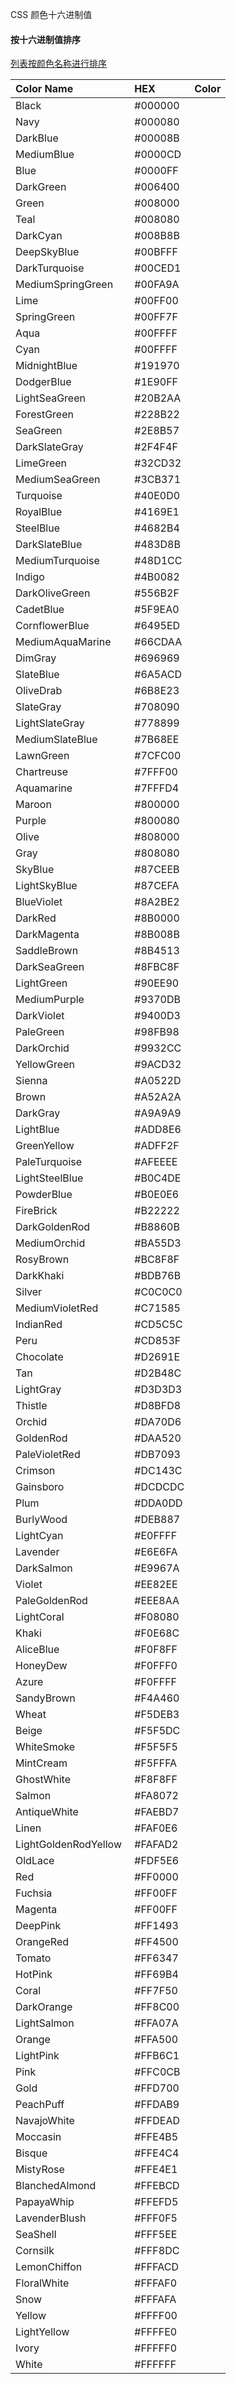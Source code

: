  CSS 颜色十六进制值  

#### 按十六进制值排序

 [列表按颜色名称进行排序](http://www.w3cschool.cc/cssref/css-colornames.html)

 

|Color Name|HEX|Color|
|:--|:--|:--|
|Black |#000000| |
|Navy |#000080| |
|DarkBlue |#00008B| |
|MediumBlue |#0000CD| |
|Blue |#0000FF| |
|DarkGreen |#006400| |
|Green |#008000| |
|Teal |#008080| |
|DarkCyan |#008B8B| |
|DeepSkyBlue |#00BFFF| |
|DarkTurquoise |#00CED1| |
|MediumSpringGreen |#00FA9A| |
|Lime |#00FF00| |
|SpringGreen |#00FF7F| |
|Aqua |#00FFFF| |
|Cyan |#00FFFF| |
|MidnightBlue |#191970| |
|DodgerBlue |#1E90FF| |
|LightSeaGreen |#20B2AA| |
|ForestGreen |#228B22| |
|SeaGreen |#2E8B57| |
|DarkSlateGray |#2F4F4F| |
|LimeGreen |#32CD32| |
|MediumSeaGreen |#3CB371| |
|Turquoise |#40E0D0| |
|RoyalBlue |#4169E1| |
|SteelBlue |#4682B4| |
|DarkSlateBlue |#483D8B| |
|MediumTurquoise |#48D1CC| |
|Indigo  |#4B0082| |
|DarkOliveGreen |#556B2F| |
|CadetBlue |#5F9EA0| |
|CornflowerBlue |#6495ED| |
|MediumAquaMarine |#66CDAA| |
|DimGray |#696969| |
|SlateBlue |#6A5ACD| |
|OliveDrab |#6B8E23| |
|SlateGray |#708090| |
|LightSlateGray |#778899| |
|MediumSlateBlue |#7B68EE| |
|LawnGreen |#7CFC00| |
|Chartreuse |#7FFF00| |
|Aquamarine |#7FFFD4| |
|Maroon |#800000| |
|Purple |#800080| |
|Olive |#808000| |
|Gray |#808080| |
|SkyBlue |#87CEEB| |
|LightSkyBlue |#87CEFA| |
|BlueViolet |#8A2BE2| |
|DarkRed |#8B0000| |
|DarkMagenta |#8B008B| |
|SaddleBrown |#8B4513| |
|DarkSeaGreen |#8FBC8F| |
|LightGreen |#90EE90| |
|MediumPurple |#9370DB| |
|DarkViolet |#9400D3| |
|PaleGreen |#98FB98| |
|DarkOrchid |#9932CC| |
|YellowGreen |#9ACD32| |
|Sienna |#A0522D| |
|Brown |#A52A2A| |
|DarkGray |#A9A9A9| |
|LightBlue |#ADD8E6| |
|GreenYellow |#ADFF2F| |
|PaleTurquoise |#AFEEEE| |
|LightSteelBlue |#B0C4DE| |
|PowderBlue |#B0E0E6| |
|FireBrick |#B22222| |
|DarkGoldenRod |#B8860B| |
|MediumOrchid |#BA55D3| |
|RosyBrown |#BC8F8F| |
|DarkKhaki |#BDB76B| |
|Silver |#C0C0C0| |
|MediumVioletRed |#C71585| |
|IndianRed  |#CD5C5C| |
|Peru |#CD853F| |
|Chocolate |#D2691E| |
|Tan |#D2B48C| |
|LightGray |#D3D3D3| |
|Thistle |#D8BFD8| |
|Orchid |#DA70D6| |
|GoldenRod |#DAA520| |
|PaleVioletRed |#DB7093| |
|Crimson |#DC143C| |
|Gainsboro |#DCDCDC| |
|Plum |#DDA0DD| |
|BurlyWood |#DEB887| |
|LightCyan |#E0FFFF| |
|Lavender |#E6E6FA| |
|DarkSalmon |#E9967A| |
|Violet |#EE82EE| |
|PaleGoldenRod |#EEE8AA| |
|LightCoral |#F08080| |
|Khaki |#F0E68C| |
|AliceBlue |#F0F8FF| |
|HoneyDew |#F0FFF0| |
|Azure |#F0FFFF| |
|SandyBrown |#F4A460| |
|Wheat |#F5DEB3| |
|Beige |#F5F5DC| |
|WhiteSmoke |#F5F5F5| |
|MintCream |#F5FFFA| |
|GhostWhite |#F8F8FF| |
|Salmon |#FA8072| |
|AntiqueWhite |#FAEBD7| |
|Linen |#FAF0E6| |
|LightGoldenRodYellow |#FAFAD2| |
|OldLace |#FDF5E6| |
|Red |#FF0000| |
|Fuchsia |#FF00FF| |
|Magenta |#FF00FF| |
|DeepPink |#FF1493| |
|OrangeRed |#FF4500| |
|Tomato |#FF6347| |
|HotPink |#FF69B4| |
|Coral |#FF7F50| |
|DarkOrange |#FF8C00| |
|LightSalmon |#FFA07A| |
|Orange |#FFA500| |
|LightPink |#FFB6C1| |
|Pink |#FFC0CB| |
|Gold |#FFD700| |
|PeachPuff |#FFDAB9| |
|NavajoWhite |#FFDEAD| |
|Moccasin |#FFE4B5| |
|Bisque |#FFE4C4| |
|MistyRose |#FFE4E1| |
|BlanchedAlmond |#FFEBCD| |
|PapayaWhip |#FFEFD5| |
|LavenderBlush |#FFF0F5| |
|SeaShell |#FFF5EE| |
|Cornsilk |#FFF8DC| |
|LemonChiffon |#FFFACD| |
|FloralWhite |#FFFAF0| |
|Snow |#FFFAFA| |
|Yellow |#FFFF00| |
|LightYellow |#FFFFE0| |
|Ivory |#FFFFF0| |
|White |#FFFFFF| |



